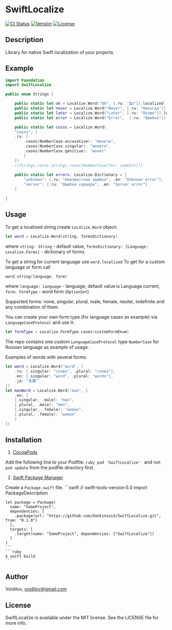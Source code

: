 # SwiftLocalize
[![CI Status](https://img.shields.io/travis/Voidilov/SwiftLocalize.svg?style=flat)](https://travis-ci.org/Voidilov/SwiftLocalize)
[![Version](https://img.shields.io/cocoapods/v/SwiftLocalize.svg?style=flat)](https://cocoapods.org/pods/SwiftLocalize)
[![License](https://img.shields.io/cocoapods/l/SwiftLocalize.svg?style=flat)](https://cocoapods.org/pods/SwiftLocalize)
## Description
Library for native Swift localization of your projects. 
	
## Example
```swift
import Foundation
import SwiftLocalize

public enum Strings {

	public static let ok = Localize.Word("Ok", [.ru: "Да"]).localized
	public static let never = Localize.Word("Never", [.ru: "Никогда"]).localized
	public static let later = Localize.Word("Later", [.ru: "Позже"]).localized
	public static let error = Localize.Word("Error",  [.ru: "Ошибка"]).localized

	public static let coins = Localize.Word(
	"coins", [
	.ru: [
		.cases(NumberCase.accusative): "монеты",
		.cases(NumberCase.singular): "монета",
		.cases(NumberCase.genitive): "монет"
		]
	])
	//Strings.coins.string(.cases(NumberCase(for: someInt)))
	
	public static let errors: Localize.Dictionary = [
		"unknown": [.ru: "Неизвестная ошибка", .en: "Unknown error"],
		"server": [.ru: "Ошибка сервера", .en: "Server error"]
	]

}
```
## Usage
To get a localized string create `Localize.Word` object:
```swift 
let word = Localize.Word(string, formsDictionary)
```
where
	`string: String` - default value,
	`formsDictionary: [Language: Localize.Forms]` - dictionary of forms

To get a string for current language use `word.localized`
To get for a custom language or form call
```swift
word.string(language, form)
```
where
	`language: Language` - language, default value is Language.current,
	`form: FormType` - word form (`OptionSet`)
	
Supported forms: none, singular, plural, male, female, neuter, indefinite and any combination of them.

You can create your own form type (for language cases as example) via `LanguageCaseProtocol` and use it:
```swift
let formType = Localize.FormType.cases(customFormEnum)
```
The repo contains one custom `LanguageCaseProtocol` type `NumberCase` for Russian language as example of usage.

Examples of words with several forms:
```swift
let word = Localize.Word("word", [
	.ru: [.singular: "слово", .plural: "слова"],
	.en: [.singular: "word", .plural: "words"],
	.ja: "言葉"
])
let manWord = Localize.Word("man", [
	.en: [
	[.singular, .male]: "man", 
	[.plural, .male]: "men",
	[.singular, .female]: "woman", 
	[.plural, .female]: "women"
	]
])
```

## Installation

1.  [CocoaPods](https://cocoapods.org)

Add the following line to your Podfile:
	```ruby
	pod 'SwiftLocalize'
	```
	and run `pod update` from the podfile directory first.
	
2. [Swift Package Manager](https://github.com/apple/swift-package-manager)

Create a `Package.swift` file.
	```swift
	// swift-tools-version:5.0
	import PackageDescription
	
	let package = Package(
	  name: "SomeProject",
	  dependencies: [
	    .package(url: "https://github.com/dankinsoid/SwiftLocalize.git", from: "0.1.0")
	  ],
	  targets: [
	    .target(name: "SomeProject", dependencies: ["SwiftLocalize"])
	  ]
	)
	```
	```ruby
	$ swift build
	```
## Author

Voidilov, voidilov@gmail.com

## License

SwiftLocalize is available under the MIT license. See the LICENSE file for more info.
